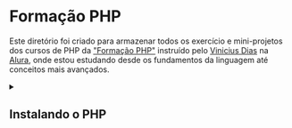 # Formação PHP

Este diretório foi criado para armazenar todos os exercício e mini-projetos dos cursos de PHP da <a href="https://cursos.alura.com.br/formacao-linguagem-php">"Formação PHP"</a> instruído pelo <a href="https://cursos.alura.com.br/user/cviniciussdias">Vinicius Dias</a> na <a href="https://www.alura.com.br">Alura</a>, onde estou estudando desde os fundamentos da linguagem até conceitos mais avançados.

<details>
  <summary>
    <h2> Instalando o PHP </h2>
  </summary>
  
  - Para executar um código em PHP o seu interpretador precisa ser instalado antes
  - Site para download do PHP é: https://www.php.net/downloads.php
  - Adicione a pasta PHP na variável de ambiente PATH (Caso esteja utilizando Windows)
  - Renomeie o arquivo <code>php.ini-development</code> para <code>php.ini</code>
  - Após instalação abre um terminal e digite o comando: php -v(Se exibir a versão do PHP é porque a instalação foi realizada com sucesso)

  **OBS: Em todas as plataformas ainda existe a possibilidade de você baixar o código fonte do PHP e compilá-lo em sua máquina. 
  Isso te dá um controle maior sobre quais extensões do PHP estarão habilitadas, em qual diretório os arquivos ficarão, dentre outras vantagens. 
  Por ser um processo relativamente complicado e propenso a erros, recomendo que você conheça essa abordagem quando já estiver mais confiante com 
  a linguagem para não perder o foco agora no início.**

</details>




